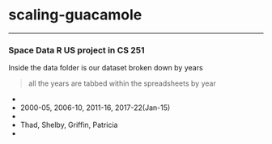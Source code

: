# scaling-guacamole
----
### Space Data R US project in CS 251

Inside the data folder is our dataset broken down by years

> all the years are tabbed within the spreadsheets by year
- 
- 2000-05, 2006-10, 2011-16, 2017-22(Jan-15)
- 
- Thad, Shelby, Griffin, Patricia
-
